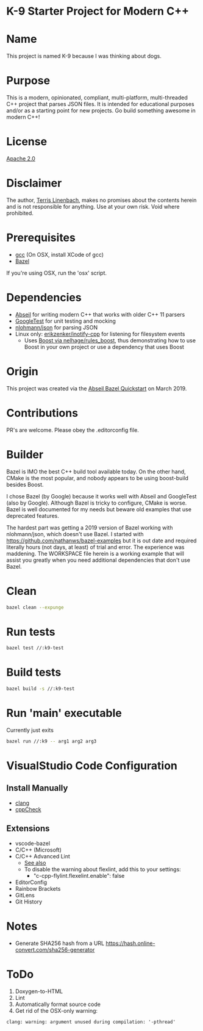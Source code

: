 # K-9 Starter Project for Modern C++

# Name

This project is named K-9 because I was thinking about dogs.

# Purpose

This is a modern, opinionated, compliant, multi-platform, multi-threaded C++ project that parses JSON files. It is intended for educational purposes and/or as a starting point for new projects. Go build something awesome in modern C++!

# License

[Apache 2.0](https://www.apache.org/licenses/LICENSE-2.0)

# Disclaimer

The author, [Terris Linenbach](https://github.com/terrisgit), makes no promises about the contents herein and is not responsible for anything. Use at your own risk. Void where prohibited.

# Prerequisites

- [gcc](https://gcc.gnu.org/install) (On OSX, install XCode of gcc)
- [Bazel](https://docs.bazel.build/versions/master/install.html)

If you're using OSX, run the 'osx' script.

# Dependencies

- [Abseil](https://abseil.io) for writing modern C++ that works with older C++ 11 parsers
- [GoogleTest](https://github.com/google/googletest) for unit testing and mocking
- [nlohmann/json](https://github.com/nlohmann/json) for parsing JSON
- Linux only: [erikzenker/inotify-cpp](https://github.com/erikzenker/inotify-cpp/releases) for listening for filesystem events
    - Uses [Boost via nelhage/rules_boost](https://github.com/nelhage/rules_boost), thus demonstrating how to use Boost
      in your own project or use a dependency that uses Boost

# Origin

This project was created via the [Abseil Bazel Quickstart](https://abseil.io/docs/cpp/quickstart) on March 2019.

# Contributions

PR's are welcome. Please obey the .editorconfig file.

# Builder

Bazel is IMO the best C++ build tool available today. On the other hand, CMake is the most popular, and nobody appears to be using boost-build besides Boost.

I chose Bazel (by Google) because it works well with Abseil and GoogleTest (also by Google). Although Bazel is tricky to configure, CMake is worse. Bazel is well documented for my needs but beware old examples that use deprecated features.

The hardest part was getting a 2019 version of Bazel working with nlohmann/json, which doesn't use Bazel. I started with https://github.com/nathanws/bazel-examples but it is out date and required literally hours (not days, at least) of trial and error. The experience was maddening. The WORKSPACE file herein is a working example that will assist you greatly when you need additional dependencies that don't use Bazel.

# Clean

```bash
bazel clean --expunge
```

# Run tests

```bash
bazel test //:k9-test
```

# Build tests

```bash
bazel build -s //:k9-test
```

# Run 'main' executable

Currently just exits

```bash
bazel run //:k9 -- arg1 arg2 arg3
```

# VisualStudio Code Configuration

## Install Manually

- [clang](http://clang.llvm.org)
- [cppCheck](http://cppcheck.sourceforge.net)

## Extensions

- vscode-bazel
- C/C++ (Microsoft)
- C/C++ Advanced Lint
    - [See also](https://stackoverflow.com/questions/45160650/why-do-i-get-error-messages-like-unable-to-activate-xx-analyzer-in-vscode)
    - To disable the warning about flexlint, add this to your settings:
        - "c-cpp-flylint.flexelint.enable": false
- EditorConfig
- Rainbow Brackets
- GitLens
- Git History

# Notes

- Generate SHA256 hash from a URL https://hash.online-convert.com/sha256-generator

# ToDo

1. Doxygen-to-HTML
2. Lint
3. Automatically format source code
4. Get rid of the OSX-only warning:
```
clang: warning: argument unused during compilation: '-pthread'
```
